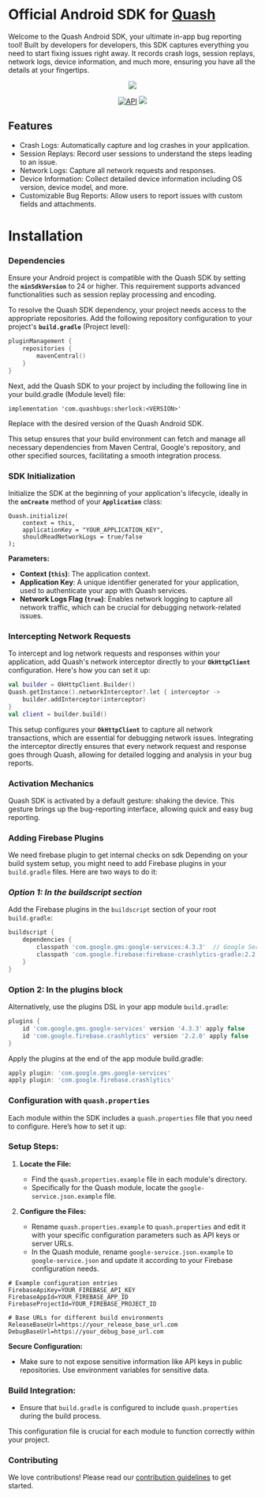 # Official Android SDK for [Quash](https://quashbugs.com/)

Welcome to the Quash Android SDK, your ultimate in-app bug reporting tool! Built by developers for developers, this SDK captures everything you need to start fixing issues right away. It records crash logs, session replays, network logs, device information, and much more, ensuring you have all the details at your fingertips.

<p align="center">
    <a href="https://quash.io/docs/android-sdk/">
        <img src="https://storage.googleapis.com/misc_quash_static/android-sdk-png.png"/>
    </a>
</p>

<p align="center">
    <a href="https://android-arsenal.com/api?level=24"><img alt="API" src="https://img.shields.io/badge/API-24%2B-brightgreen.svg?style=flat"/></a>
    <a href="https://github.com/Oscorp-HQ/quash-android-sdk/releases"><img src="https://img.shields.io/github/v/release/Oscorp-HQ/quash-android-sdk" /></a>
</p>

## Features

- Crash Logs: Automatically capture and log crashes in your application.
- Session Replays: Record user sessions to understand the steps leading to an issue.
- Network Logs: Capture all network requests and responses.
- Device Information: Collect detailed device information including OS version, device model, and more.
- Customizable Bug Reports: Allow users to report issues with custom fields and attachments.

# Installation

### **Dependencies**

Ensure your Android project is compatible with the Quash SDK by setting the **`minSdkVersion`** to 24 or higher. This requirement supports advanced functionalities such as session replay processing and encoding.

To resolve the Quash SDK dependency, your project needs access to the appropriate repositories. Add the following repository configuration to your project's **`build.gradle`** (Project level):

```kotlin
pluginManagement {
    repositories {
        mavenCentral()
    }
}
```

Next, add the Quash SDK to your project by including the following line in your build.gradle (Module level) file:

```
implementation 'com.quashbugs:sherlock:<VERSION>'
```

Replace <VERSION> with the desired version of the Quash Android SDK.

This setup ensures that your build environment can fetch and manage all necessary dependencies from Maven Central, Google's repository, and other specified sources, facilitating a smooth integration process.

### **SDK Initialization**

Initialize the SDK at the beginning of your application's lifecycle, ideally in the **`onCreate`** method of your **`Application`** class:

```
Quash.initialize(
    context = this,
    applicationKey = "YOUR_APPLICATION_KEY",
    shouldReadNetworkLogs = true/false
);
```

**Parameters:**

- **Context (`this`)**: The application context.
- **Application Key**: A unique identifier generated for your application, used to authenticate your app with Quash services.
- **Network Logs Flag (`true`)**: Enables network logging to capture all network traffic, which can be crucial for debugging network-related issues.

### **Intercepting Network Requests**

To intercept and log network requests and responses within your application, add Quash's network interceptor directly to your **`OkHttpClient`** configuration. Here's how you can set it up:

```kotlin
val builder = OkHttpClient.Builder()
Quash.getInstance().networkInterceptor?.let { interceptor ->
    builder.addInterceptor(interceptor)
}
val client = builder.build()
```

This setup configures your **`OkHttpClient`** to capture all network transactions, which are essential for debugging network issues. Integrating the interceptor directly ensures that every network request and response goes through Quash, allowing for detailed logging and analysis in your bug reports.

### **Activation Mechanics**

Quash SDK is activated by a default gesture: shaking the device. This gesture brings up the bug-reporting interface, allowing quick and easy bug reporting.

### **Adding Firebase Plugins**

We need firebase plugin to get internal checks on sdk
Depending on your build system setup, you might need to add Firebase plugins in your `build.gradle` files. Here are two ways to do it:

### **_Option 1: In the buildscript section_**

Add the Firebase plugins in the `buildscript` section of your root `build.gradle`:

```groovy
buildscript {
    dependencies {
        classpath 'com.google.gms:google-services:4.3.3'  // Google Services plugin
        classpath 'com.google.firebase:firebase-crashlytics-gradle:2.2.0'  // Crashlytics plugin
    }
}
```

### **Option 2: In the plugins block**

Alternatively, use the plugins DSL in your app module `build.gradle`:

```groovy
plugins {
    id 'com.google.gms.google-services' version '4.3.3' apply false
    id 'com.google.firebase.crashlytics' version '2.2.0' apply false
}
```

Apply the plugins at the end of the app module build.gradle:

```groovy
apply plugin: 'com.google.gms.google-services'
apply plugin: 'com.google.firebase.crashlytics'
```

### Configuration with `quash.properties`

Each module within the SDK includes a `quash.properties` file that you need to configure. Here’s how to set it up:

### Setup Steps:

1. **Locate the File:**

   - Find the `quash.properties.example` file in each module's directory.
   - Specifically for the Quash module, locate the `google-service.json.example` file.

2. **Configure the Files:**
   - Rename `quash.properties.example` to `quash.properties` and edit it with your specific configuration parameters such as API keys or server URLs.
   - In the Quash module, rename `google-service.json.example` to `google-service.json` and update it according to your Firebase configuration needs.

```properties
# Example configuration entries
FirebaseApiKey=YOUR_FIREBASE_API_KEY
FirebaseAppId=YOUR_FIREBASE_APP_ID
FirebaseProjectId=YOUR_FIREBASE_PROJECT_ID

# Base URLs for different build environments
ReleaseBaseUrl=https://your_release_base_url.com
DebugBaseUrl=https://your_debug_base_url.com
```

**Secure Configuration:**

- Make sure to not expose sensitive information like API keys in public repositories. Use environment variables for sensitive data.

### Build Integration:

- Ensure that `build.gradle` is configured to include `quash.properties` during the build process.

This configuration file is crucial for each module to function correctly within your project.

### Contributing

We love contributions! Please read our
[contribution guidelines](/CONTRIBUTING.md) to get started.
